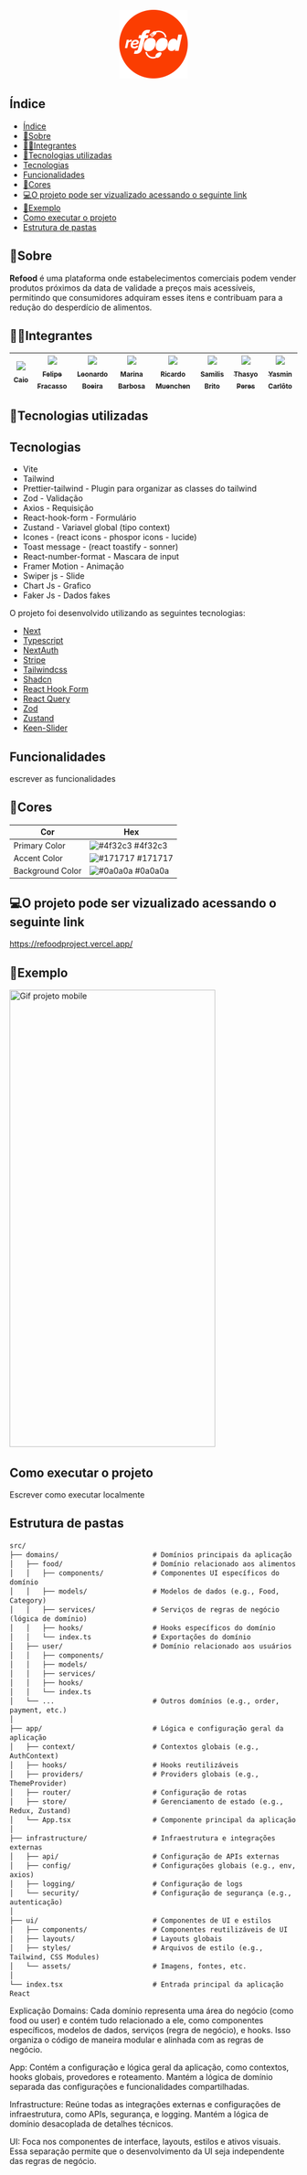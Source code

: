 <div align="center" style="margin-top:20px; margin-bottom:20px;">

<img src="./github/images/logo.png" width="120px" /><br />

</div>

## Índice

- [Índice](#índice)
- [📌Sobre](#sobre)
- [👨‍💻Integrantes](#integrantes)
- [🚀Tecnologias utilizadas](#tecnologias-utilizadas)
- [Tecnologias](#tecnologias)
- [Funcionalidades](#funcionalidades)
- [🎨Cores](#cores)
- [💻O projeto pode ser vizualizado acessando o seguinte link](#o-projeto-pode-ser-vizualizado-acessando-o-seguinte-link)
- [👀Exemplo](#exemplo)
- [Como executar o projeto](#como-executar-o-projeto)
- [Estrutura de pastas](#estrutura-de-pastas)

<div id="sobre">

## 📌Sobre

**Refood** é uma plataforma onde estabelecimentos comerciais podem vender produtos próximos da data de validade a preços mais acessíveis, permitindo que consumidores adquiram esses itens e contribuam para a redução do desperdício de alimentos.

</div>

<div id="integrantes">

## 👨‍💻Integrantes

| [<img loading="lazy" src="https://avatars.githubusercontent.com/u/115363966?v=4" width=80 ><br><sub>Caio</sub>](https://github.com/CaioMMendes) | [<img loading="lazy" src="https://avatars.githubusercontent.com/u/93887208?s=96&v=4" width=80 ><br><sub>Felipe Fracasso</sub>](https://github.com/FelipeM-F) | [<img loading="lazy" src="https://avatars.githubusercontent.com/u/150201828?s=96&v=4" width=80 ><br><sub>Leonardo Boeira</sub>](https://github.com/leomaciel14) | [<img loading="lazy" src="https://avatars.githubusercontent.com/u/131506431?v=4" width=80 ><br><sub>Marina Barbosa</sub>](https://github.com/marina-barbosa) | [<img loading="lazy" src="https://avatars.githubusercontent.com/u/89655285?v=4" width=80 ><br><sub>Ricardo Muenchen</sub>](https://github.com/RicardoDM23) | [<img loading="lazy" src="https://avatars.githubusercontent.com/u/63266170?v=4" width=80 ><br><sub>Samilis Brito</sub>](https://github.com/SamilisBrito) | [<img loading="lazy" src="https://avatars.githubusercontent.com/u/102476639?v=4" width=80 ><br><sub>Thasyo Peres</sub>](https://github.com/Thasyo) | [<img loading="lazy" src="https://avatars.githubusercontent.com/u/102565778?v=4" width=80 ><br><sub>Yasmin Carlôto</sub>](https://github.com/Yasmin-Carloto) |
| --- | --- | --- | --- | --- | --- | --- | --- |

</div>

</div>

<div id="tecnologias">

## 🚀Tecnologias utilizadas

## Tecnologias

- Vite
- Tailwind
- Prettier-tailwind - Plugin para organizar as classes do tailwind
- Zod - Validação
- Axios - Requisição
- React-hook-form - Formulário
- Zustand - Variavel global (tipo context)
- Icones - (react icons - phospor icons - lucide)
- Toast message - (react toastify - sonner)
- React-number-format - Mascara de input
- Framer Motion - Animação
- Swiper js - Slide
- Chart Js - Grafico
- Faker Js - Dados fakes

O projeto foi desenvolvido utilizando as seguintes tecnologias:

- [Next](https://nextjs.org/)
- [Typescript](https://www.typescriptlang.org/)
- [NextAuth](https://next-auth.js.org/)
- [Stripe](https://stripe.com/br?utm_campaign=BR_en_Search_Brand_Brand_EXA-15088005049&utm_medium=cpc&utm_source=google&ad_content=603963803239&utm_term=stripe&utm_matchtype=e&utm_adposition=&utm_device=c&gclid=CjwKCAiAgeeqBhBAEiwAoDDhn-uFC7kxKBhv1mdhEDV3YF4t4_p4CPb-thEMXqIVVWYa3wJBK0KwchoCu-cQAvD_BwE)
- [Tailwindcss](https://tailwindcss.com/)
- [Shadcn](https://ui.shadcn.com/)
- [React Hook Form](https://www.react-hook-form.com/)
- [React Query](https://tanstack.com/query/v3/)
- [Zod](https://zod.dev/)
- [Zustand](https://zustand-demo.pmnd.rs/)
- [Keen-Slider](https://keen-slider.io/)

</div>

<div id="funcionalidades">

## Funcionalidades

escrever as funcionalidades

</div>

<div id="cores">

## 🎨Cores

| Cor            | Hex                                                                   |
| ---------------- | --------------------------------------------------------------------- |
| Primary Color    | ![#4f32c3](https://readme-swatches.vercel.app/4f32c3?size=10) #4f32c3 |
| Accent Color     | ![#171717](https://readme-swatches.vercel.app/171717?size=10) #171717 |
| Background Color | ![#0a0a0a](https://readme-swatches.vercel.app/0a0a0a?size=10) #0a0a0a |

</div>

<div id="linkdeploy">

## 💻O projeto pode ser vizualizado acessando o seguinte link

<https://refoodproject.vercel.app/>

</div>

<div id="exemplo">

## 👀Exemplo

<img  title="Gif projeto mobile" src="./github/gif.gif" height="800" width="360"  />
</div>

<div id="comoexecutar">

## Como executar o projeto

Escrever como executar localmente

</div>

## Estrutura de pastas

```plaintext
src/
├── domains/                       # Domínios principais da aplicação
│   ├── food/                      # Domínio relacionado aos alimentos
│   │   ├── components/            # Componentes UI específicos do domínio
│   │   ├── models/                # Modelos de dados (e.g., Food, Category)
│   │   ├── services/              # Serviços de regras de negócio (lógica de domínio)
│   │   ├── hooks/                 # Hooks específicos do domínio
│   │   └── index.ts               # Exportações do domínio
│   ├── user/                      # Domínio relacionado aos usuários
│   │   ├── components/
│   │   ├── models/
│   │   ├── services/
│   │   ├── hooks/
│   │   └── index.ts
│   └── ...                        # Outros domínios (e.g., order, payment, etc.)
│
├── app/                           # Lógica e configuração geral da aplicação
│   ├── context/                   # Contextos globais (e.g., AuthContext)
│   ├── hooks/                     # Hooks reutilizáveis
│   ├── providers/                 # Providers globais (e.g., ThemeProvider)
│   ├── router/                    # Configuração de rotas
│   ├── store/                     # Gerenciamento de estado (e.g., Redux, Zustand)
│   └── App.tsx                    # Componente principal da aplicação
│
├── infrastructure/                # Infraestrutura e integrações externas
│   ├── api/                       # Configuração de APIs externas
│   ├── config/                    # Configurações globais (e.g., env, axios)
│   ├── logging/                   # Configuração de logs
│   └── security/                  # Configuração de segurança (e.g., autenticação)
│
├── ui/                            # Componentes de UI e estilos
│   ├── components/                # Componentes reutilizáveis de UI
│   ├── layouts/                   # Layouts globais
│   ├── styles/                    # Arquivos de estilo (e.g., Tailwind, CSS Modules)
│   └── assets/                    # Imagens, fontes, etc.
│
└── index.tsx                      # Entrada principal da aplicação React
```

Explicação
Domains: Cada domínio representa uma área do negócio (como food ou user) e contém tudo relacionado a ele, como componentes específicos, modelos de dados, serviços (regra de negócio), e hooks. Isso organiza o código de maneira modular e alinhada com as regras de negócio.

App: Contém a configuração e lógica geral da aplicação, como contextos, hooks globais, provedores e roteamento. Mantém a lógica de domínio separada das configurações e funcionalidades compartilhadas.

Infrastructure: Reúne todas as integrações externas e configurações de infraestrutura, como APIs, segurança, e logging. Mantém a lógica de domínio desacoplada de detalhes técnicos.

UI: Foca nos componentes de interface, layouts, estilos e ativos visuais. Essa separação permite que o desenvolvimento da UI seja independente das regras de negócio.
